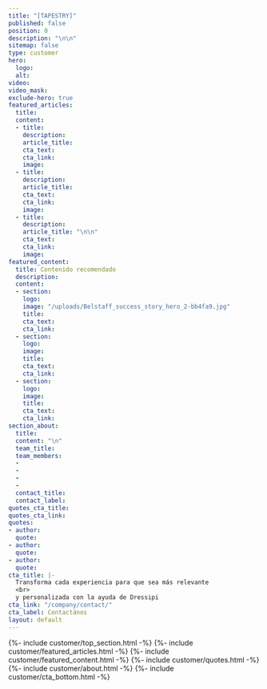 ```yaml
---
title: "[TAPESTRY]"
published: false
position: 0
description: "\n\n"
sitemap: false
type: customer
hero:
  logo: 
  alt: 
video: 
video_mask: 
exclude-hero: true
featured_articles:
  title: 
  content:
  - title: 
    description: 
    article_title: 
    cta_text: 
    cta_link: 
    image: 
  - title: 
    description: 
    article_title: 
    cta_text: 
    cta_link: 
    image: 
  - title: 
    description: 
    article_title: "\n\n"
    cta_text: 
    cta_link: 
    image: 
featured_content:
  title: Contenido recomendado
  description: 
  content:
  - section: 
    logo: 
    image: "/uploads/Belstaff_success_story_hero_2-bb4fa9.jpg"
    title: 
    cta_text: 
    cta_link: 
  - section: 
    logo: 
    image: 
    title: 
    cta_text: 
    cta_link: 
  - section: 
    logo: 
    image: 
    title: 
    cta_text: 
    cta_link: 
section_about:
  title: 
  content: "\n"
  team_title: 
  team_members:
  - 
  - 
  - 
  - 
  contact_title: 
  contact_label: 
quotes_cta_title: 
quotes_cta_link: 
quotes:
- author: 
  quote: 
- author: 
  quote: 
- author: 
  quote: 
cta_title: |-
  Transforma cada experiencia para que sea más relevante
  <br>
  y personalizada con la ayuda de Dressipi
cta_link: "/company/contact/"
cta_label: Contactános
layout: default
---
```


{%- include customer/top_section.html -%}
{%- include customer/featured_articles.html -%}
{%- include customer/featured_content.html -%}
{%- include customer/quotes.html -%}
{%- include customer/about.html -%}
{%- include customer/cta_bottom.html -%}